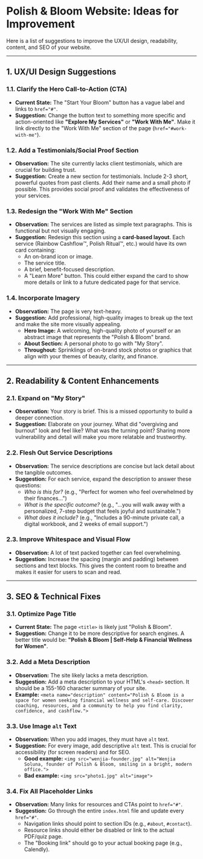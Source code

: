 # Polish & Bloom Website: Ideas for Improvement

Here is a list of suggestions to improve the UX/UI design, readability, content, and SEO of your website.

---

## 1. UX/UI Design Suggestions

### 1.1. Clarify the Hero Call-to-Action (CTA)
- **Current State:** The "Start Your Bloom" button has a vague label and links to `href="#"`.
- **Suggestion:** Change the button text to something more specific and action-oriented like **"Explore My Services"** or **"Work With Me"**. Make it link directly to the "Work With Me" section of the page (`href="#work-with-me"`).

### 1.2. Add a Testimonials/Social Proof Section
- **Observation:** The site currently lacks client testimonials, which are crucial for building trust.
- **Suggestion:** Create a new section for testimonials. Include 2-3 short, powerful quotes from past clients. Add their name and a small photo if possible. This provides social proof and validates the effectiveness of your services.

### 1.3. Redesign the "Work With Me" Section
- **Observation:** The services are listed as simple text paragraphs. This is functional but not visually engaging.
- **Suggestion:** Redesign this section using a **card-based layout**. Each service (Rainbow Cashflow™, Polish Ritual™, etc.) would have its own card containing:
    - An on-brand icon or image.
    - The service title.
    - A brief, benefit-focused description.
    - A "Learn More" button. This could either expand the card to show more details or link to a future dedicated page for that service.

### 1.4. Incorporate Imagery
- **Observation:** The page is very text-heavy.
- **Suggestion:** Add professional, high-quality images to break up the text and make the site more visually appealing.
    - **Hero Image:** A welcoming, high-quality photo of yourself or an abstract image that represents the "Polish & Bloom" brand.
    - **About Section:** A personal photo to go with "My Story".
    - **Throughout:** Sprinklings of on-brand stock photos or graphics that align with your themes of beauty, clarity, and finance.

---

## 2. Readability & Content Enhancements

### 2.1. Expand on "My Story"
- **Observation:** Your story is brief. This is a missed opportunity to build a deeper connection.
- **Suggestion:** Elaborate on your journey. What did "overgiving and burnout" look and feel like? What was the turning point? Sharing more vulnerability and detail will make you more relatable and trustworthy.

### 2.2. Flesh Out Service Descriptions
- **Observation:** The service descriptions are concise but lack detail about the tangible outcomes.
- **Suggestion:** For each service, expand the description to answer these questions:
    - *Who is this for?* (e.g., "Perfect for women who feel overwhelmed by their finances...")
    - *What is the specific outcome?* (e.g., "...you will walk away with a personalized, 7-step budget that feels joyful and sustainable.")
    - *What does it include?* (e.g., "Includes a 90-minute private call, a digital workbook, and 2 weeks of email support.")

### 2.3. Improve Whitespace and Visual Flow
- **Observation:** A lot of text packed together can feel overwhelming.
- **Suggestion:** Increase the spacing (margin and padding) between sections and text blocks. This gives the content room to breathe and makes it easier for users to scan and read.

---

## 3. SEO & Technical Fixes

### 3.1. Optimize Page Title
- **Current State:** The page `<title>` is likely just "Polish & Bloom".
- **Suggestion:** Change it to be more descriptive for search engines. A better title would be: **"Polish & Bloom | Self-Help & Financial Wellness for Women"**.

### 3.2. Add a Meta Description
- **Observation:** The site likely lacks a meta description.
- **Suggestion:** Add a meta description to your HTML's `<head>` section. It should be a 155-160 character summary of your site.
- **Example:** `<meta name="description" content="Polish & Bloom is a space for women seeking financial wellness and self-care. Discover coaching, resources, and a community to help you find clarity, confidence, and cashflow.">`

### 3.3. Use Image `alt` Text
- **Observation:** When you add images, they must have `alt` text.
- **Suggestion:** For every image, add descriptive `alt` text. This is crucial for accessibility (for screen readers) and for SEO.
    - **Good example:** `<img src="wenjia-founder.jpg" alt="Wenjia Soluna, founder of Polish & Bloom, smiling in a bright, modern office.">`
    - **Bad example:** `<img src="photo1.jpg" alt="image">`

### 3.4. Fix All Placeholder Links
- **Observation:** Many links for resources and CTAs point to `href="#"`.
- **Suggestion:** Go through the entire `index.html` file and update every `href="#"`.
    - Navigation links should point to section IDs (e.g., `#about`, `#contact`).
    - Resource links should either be disabled or link to the actual PDF/quiz page.
    - The "Booking link" should go to your actual booking page (e.g., Calendly).
